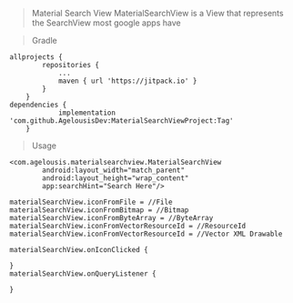 > Material Search View
MaterialSearchView is a View that represents the SearchView most google apps have

> Gradle
```
allprojects {
		repositories {
			...
			maven { url 'https://jitpack.io' }
		}
	}
dependencies {
	        implementation 'com.github.AgelousisDev:MaterialSearchViewProject:Tag'
	}
```

> Usage
```
<com.agelousis.materialsearchview.MaterialSearchView
        android:layout_width="match_parent"
        android:layout_height="wrap_content"
        app:searchHint="Search Here"/>
```
```
materialSearchView.iconFromFile = //File
materialSearchView.iconFromBitmap = //Bitmap
materialSearchView.iconFromByteArray = //ByteArray
materialSearchView.iconFromVectorResourceId = //ResourceId
materialSearchView.iconFromVectorResourceId = //Vector XML Drawable
        
materialSearchView.onIconClicked {
            
}
materialSearchView.onQueryListener { 
            
}
```
